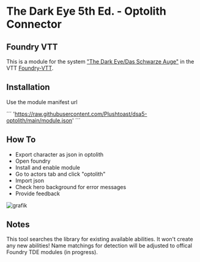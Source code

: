 # The Dark Eye 5th Ed. - Optolith Connector

## Foundry VTT

This is a module for the system <a href="https://foundryvtt.com/packages/dsa5">"The Dark Eye/Das Schwarze Auge"</a> in the VTT <a target="_blank" href="https://foundryvtt.com/">Foundry-VTT</a>.

## Installation

Use the module manifest url 

´´´
'https://raw.githubusercontent.com/Plushtoast/dsa5-optolith/main/module.json'
´´´

## How To

* Export character as json in optolith
* Open foundry
* Install and enable module
* Go to actors tab and click "optolith"
* Import json
* Check hero background for error messages
* Provide feedback

![grafik](https://github.com/Plushtoast/dsa5-optolith/assets/44941845/b648131b-4359-458a-8a71-e7ba1506ce1d)


## Notes

This tool searches the library for existing available abilities. It won't create any new abilities!
Name matchings for detection will be adjusted to offical Foundry TDE modules (in progress).


